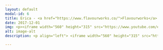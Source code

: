 ```yaml
---
layout: default
modal-id: 6
title: Erica - <a href="https://www.flavourworks.co/">Flavourworks</a>
date: 2017-12-01
img: <p><iframe width="560" height="315" src="https://www.youtube.com/embed/-61v6qIsJyo?rel=0&amp;controls=0" frameborder="0" allow="autoplay; encrypted-media" allowfullscreen></iframe></p>
alt: image-alt
description: <p align="left"> <iframe width="560" height="315" src="https://www.youtube.com/embed/-61v6qIsJyo?rel=0&amp;controls=0" frameborder="0" allow="autoplay; encrypted-media" allowfullscreen></iframe> <br/> I worked with Flavourworks as an engine and tools engineer on Erica, an upcoming interactive live-action game for PS4. I was responsible for core engine features (openFrameworks/C++); 3D GUI framework, interactive video scrubbing, dynamic DOF Gaussian blur shaders, Lua integration, profiling and optimisation. <br/> I also led the development of GUI editor tool (Qt/C++), for use by film directors, editors and game designers to rapidly create branching interactive experiences. </p> 

---
```

